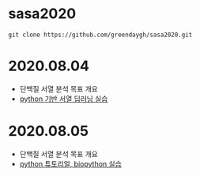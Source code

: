 # sasa2020

```
git clone https://github.com/greendaygh/sasa2020.git
```


# 2020.08.04
- 단백질 서열 분석 목표 개요
- [python 기반 서열 딥러닝 실습](https://github.com/greendaygh/sasa2020/blob/master/python-deeplearning-cnn-sequence-20200628.pdf)


# 2020.08.05
- 단백질 서열 분석 목표 개요
- [python 튜토리얼, biopython 실습](https://github.com/greendaygh/sasa2020/blob/master/python-tutorial-biopython-20191219.pdf)
